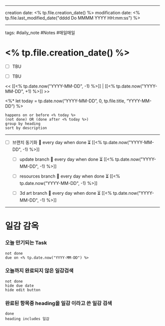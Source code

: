 
-------

creation date: <% tp.file.creation_date() %>
modification date: <% tp.file.last_modified_date("dddd Do MMMM YYYY HH:mm:ss") %>

--------


tags: #daily_note  #Notes #매일매일
  
# <% tp.file.creation_date() %>  
- [ ] TBU  
- [ ] TBU  
  
  
<< [[<% tp.date.now("YYYY-MM-DD", -1) %>]] | [[<% tp.date.now("YYYY-MM-DD", +1) %>]] >>




<%* let today = tp.date.now(“YYYY-MM-DD”, 0, tp.file.title, “YYYY-MM-DD”) %>

```tasks
happens on or before <% today %>
(not done) OR (done after <% today %>)
group by heading
sort by description
```
  
---  


- [ ] 브랜치 동기화 🔁 every day when done ⏳ [[<% tp.date.now("YYYY-MM-DD", -1) %>]] 
	- [ ] update branch  🔁 every day when done ⏳ [[<% tp.date.now("YYYY-MM-DD", -1) %>]]
	- [ ] resources branch  🔁 every day when done ⏳ [[<% tp.date.now("YYYY-MM-DD", -1) %>]]
	- [ ] 3d art branch  🔁 every day when done ⏳ [[<% tp.date.now("YYYY-MM-DD", -1) %>]]



--------




# 일감 감옥  

### 오늘 만기되는 Task

```tasks
not done
due on <% tp.date.now("YYYY-MM-DD") %>
```


### 오늘까지 완료되지 않은 일감검색
```tasks  
not done
hide due date
hide edit button
```



### 완료된 항목중 heading을 일감 이라고 쓴 일감 검색
```tasks
done
heading includes 일감
```

